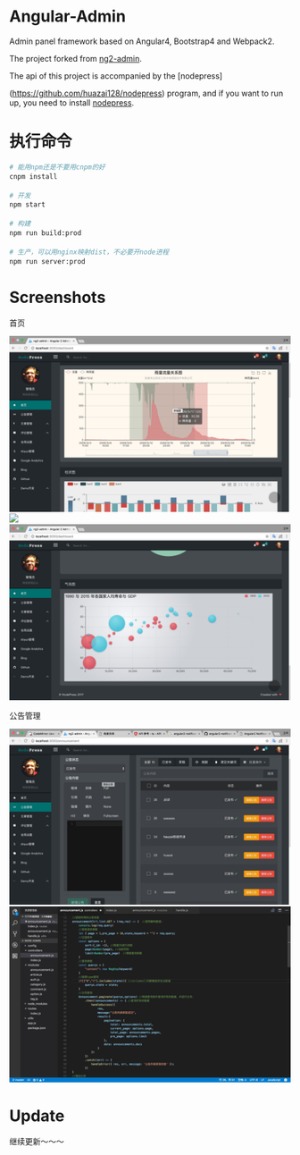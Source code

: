 
# Angular-Admin
Admin panel framework based on Angular4, Bootstrap4 and Webpack2.

The project forked from [ng2-admin](https://akveo.github.io/ng2-admin/).

The api of this project is accompanied by the [nodepress]

(https://github.com/huazai128/nodepress) program, and if you want to run up, you need to 
install [nodepress](https://github.com/huazai128/nodepress).

# 执行命令
```bash
# 能用npm还是不要用cnpm的好
cnpm install

# 开发
npm start

# 构建
npm run build:prod

# 生产，可以用nginx映射dist，不必要开node进程
npm run server:prod
```


# Screenshots

 首页
  
 <img src="https://github.com/huazai128/ng2-admin-blog/blob/master/src/assets/img/index03.jpeg">
  
 <img src="https://github.com/huazai128/ng2-admin-blog/blob/master/src/assets/img/index04.png">
 
 <img src="https://github.com/huazai128/ng2-admin-blog/blob/master/src/assets/img/index05.jpeg">
 
 
 公告管理

  <img src="https://github.com/huazai128/ng2-admin-blog/blob/master/src/assets/img/index01.jpeg">
 
  <img src="https://github.com/huazai128/ng2-admin-blog/blob/master/src/assets/img/index02.jpeg">
 
 
# Update
  
  继续更新～～～
 
 
